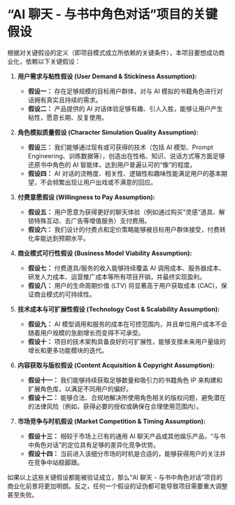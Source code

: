 # “AI 聊天 - 与书中角色对话”项目的关键假设

根据对关键假设的定义（即项目模式成立所依赖的关键条件），本项目要想成功商业化，依赖以下关键假设：

1.  **用户需求与粘性假设 (User Demand & Stickiness Assumption):**
    *   **假设一：** 存在足够规模的目标用户群体，对与 AI 模拟的书籍角色进行对话拥有真实且持续的需求。
    *   **假设二：** 产品提供的 AI 对话体验足够有趣、引人入胜，能够让用户产生粘性，愿意长期、反复使用。

2.  **角色模拟质量假设 (Character Simulation Quality Assumption):**
    *   **假设三：** 我们能够通过现有或可获得的技术（包括 AI 模型、Prompt Engineering、训练数据等），创造出在性格、知识、说话方式等方面足够还原书中角色的 AI 智能体，达到用户普遍认可的“像”的程度。
    *   **假设四：** AI 对话的流畅度、相关性、逻辑性和趣味性能满足用户的基本期望，不会频繁出现让用户出戏或不满意的回应。

3.  **付费意愿假设 (Willingness to Pay Assumption):**
    *   **假设五：** 用户愿意为获得更好的聊天体验（例如通过购买“灵感”道具、解锁特殊互动、去广告等增值服务）支付费用。
    *   **假设六：** 我们设计的付费点和定价策略能够被目标用户群体接受，付费转化率能达到预期水平。

4.  **商业模式可行性假设 (Business Model Viability Assumption):**
    *   **假设七：** 付费道具/服务的收入能够持续覆盖 AI 调用成本、服务器成本、研发人力成本、运营推广成本等所有项目开销，并最终实现盈利。
    *   **假设八：** 用户的生命周期价值 (LTV) 将显著高于用户获取成本 (CAC)，保证商业模式的可持续性。

5.  **技术成本与可扩展性假设 (Technology Cost & Scalability Assumption):**
    *   **假设九：** AI 模型调用和服务的成本在可控范围内，并且单位用户成本不会随着用户规模的急剧增长而变得不可承受。
    *   **假设十：** 项目的技术架构具备良好的可扩展性，能够支撑未来用户量级的增长和更多功能模块的迭代。

6.  **内容获取与版权假设 (Content Acquisition & Copyright Assumption):**
    *   **假设十一：** 我们能够持续获取足够数量和吸引力的书籍角色 IP 来构建和扩展角色库，以满足不同用户的偏好。
    *   **假设十二：** 能够合法、合规地解决所使用角色相关的版权问题，避免潜在的法律风险（例如，获得必要的授权或确保在合理使用范围内）。

7.  **市场竞争与时机假设 (Market Competition & Timing Assumption):**
    *   **假设十三：** 相较于市场上已有的通用 AI 聊天产品或其他娱乐产品，“与书中角色对话”的定位具有足够的差异化竞争优势。
    *   **假设十四：** 当前进入该细分市场的时机是合适的，能够获得用户的关注并在竞争中站稳脚跟。

如果以上这些关键假设都能被验证成立，那么“AI 聊天 - 与书中角色对话”项目的商业化前景将更加明朗。反之，任何一个假设的证伪都可能导致项目需要重大调整甚至失败。 